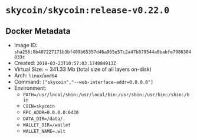 # `skycoin/skycoin:release-v0.22.0`

## Docker Metadata

- Image ID: `sha256:8b407227171b3bf409b65357d46a965e57c2a47b879544a0babfe7986304833c`
- Created: `2018-03-23T10:57:03.174084913Z`
- Virtual Size: ~ 341.33 Mb
    (total size of all layers on-disk)
- Arch: `linux`/`amd64`
- Command: `["skycoin","--web-interface-addr=0.0.0.0"]`
- Environment:
    - `PATH=/usr/local/sbin:/usr/local/bin:/usr/sbin:/usr/bin:/sbin:/bin`
    - `COIN=skycoin`
    - `RPC_ADDR=0.0.0.0:6430`
    - `DATA_DIR=/data/.`
    - `WALLET_DIR=/wallet`
    - `WALLET_NAME=.wlt`

